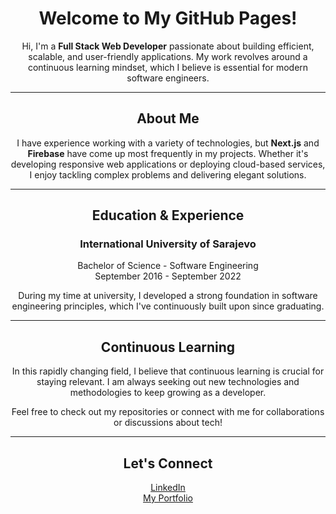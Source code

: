 <div align="center">


<h1>Welcome to My GitHub Pages!</h1>


Hi, I'm a **Full Stack Web Developer** passionate about building efficient, scalable, and user-friendly applications. My work revolves around a continuous learning mindset, which I believe is essential for modern software engineers.


---


<h2>About Me</h2>

I have experience working with a variety of technologies, but **Next.js** and **Firebase** have come up most frequently in my projects. Whether it's developing responsive web applications or deploying cloud-based services, I enjoy tackling complex problems and delivering elegant solutions.

---


<h2>Education & Experience</h2>

<h3>International University of Sarajevo</h3> 
Bachelor of Science - Software Engineering </br>
September 2016 - September 2022  </br>

During my time at university, I developed a strong foundation in software engineering principles, which I've continuously built upon since graduating. </br>

---



<h2>Continuous Learning</h2>

In this rapidly changing field, I believe that continuous learning is crucial for staying relevant. I am always seeking out new technologies and methodologies to keep growing as a developer.

Feel free to check out my repositories or connect with me for collaborations or discussions about tech!


---

<h2>Let's Connect</h2>

<a href="https://www.linkedin.com/in/armin-isakovi%C4%87-b07b24215/">LinkedIn</a></br>
<a href="https://portofolio-phi-sepia.vercel.app/signin">My Portfolio</a>


</div>
